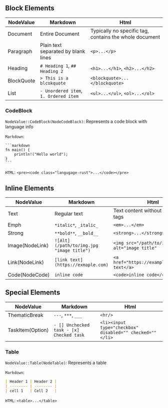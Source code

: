 ## Block Elements

| NodeValue  | Markdown                              | Html                                                   |
| ---------- | ------------------------------------- | ------------------------------------------------------ |
| Document   | Entire Document                       | Typically no specific tag, contains the whole document |
| Paragraph  | Plain text separated by blank lines   | `<p>...</p>`                                           |
| Heading    | `# Heading 1`, `## Heading 2`         | `<h1>...</h1>`, `<h2>...</h2>`                         |
| BlockQuote | `> This is a blcokquote`              | `<blockquote>...</blockquote>`                         |
| List       | `- Unordered item`, `1. Ordered item` | `<ul>...</ul>`, `<ol>...</ol>`                         |

### CodeBlock

`NodeValue::CodeBlock(NodeCodeBlock)`: Represents a code block with language info

`Markdown`:

````text
```markdown
fn main() {
    println!("Hello world");
}
```
````

`HTML`: `<pre><code class="langugage-rust">...</code></pre>`

## Inline Elements

| NodeValue       | Markdown                                 | Html                                            |
| --------------- | ---------------------------------------- | ----------------------------------------------- |
| Text            | Regular text                             | Text content without specific tags              |
| Emph            | `*italic*`, `_italic_`                   | `<em>...</em>`                                  |
| Strong          | `**bold**`, `__bold__`                   | `<strong>...</strong>`                          |
| Image(NodeLink) | `![Alt](/path/to/img.jpg "image title")` | `<img src="/path/to/img.jpg" alt="image title"` |
| Link(NodeLink)  | `[link text](https://exmaple.com)`       | `<a href="https://example.com">link text</a>`   |
| Code(NodeCode)  | `inline code`                            | `<code>inline code</code>`                      |

## Special Elements

| NodeValue              | Markdown                                 | Html                                                     |
| ---------------------- | ---------------------------------------- | -------------------------------------------------------- |
| ThematicBreak          | `---`, `***`, `___`                      | `<hr/>`                                                  |
| TaskItem(Option<char>) | `- [] Unchecked task - [x] Checked task` | `<li><input type="checkbox" disabled="" checked=""</li>` |

### Table

`NodeValue::Table(NodeTable)`: Represents a table

`Markdown`:

```markdown
| Header 1 | Header 2 |
| -------- | -------- |
| cell 1   | Cell 2   |
```

`HTML`: `<table>...</table>`
